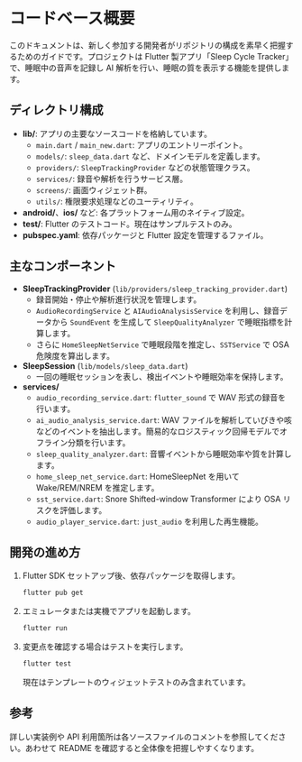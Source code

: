 # コードベース概要

このドキュメントは、新しく参加する開発者がリポジトリの構成を素早く把握するためのガイドです。プロジェクトは Flutter 製アプリ「Sleep Cycle Tracker」で、睡眠中の音声を記録し AI 解析を行い、睡眠の質を表示する機能を提供します。

## ディレクトリ構成

- **lib/**: アプリの主要なソースコードを格納しています。
  - `main.dart` / `main_new.dart`: アプリのエントリーポイント。
  - `models/`: `sleep_data.dart` など、ドメインモデルを定義します。
  - `providers/`: `SleepTrackingProvider` などの状態管理クラス。
  - `services/`: 録音や解析を行うサービス層。
  - `screens/`: 画面ウィジェット群。
  - `utils/`: 権限要求処理などのユーティリティ。
- **android/**、**ios/** など: 各プラットフォーム用のネイティブ設定。
- **test/**: Flutter のテストコード。現在はサンプルテストのみ。
- **pubspec.yaml**: 依存パッケージと Flutter 設定を管理するファイル。

## 主なコンポーネント

- **SleepTrackingProvider** (`lib/providers/sleep_tracking_provider.dart`)
  - 録音開始・停止や解析進行状況を管理します。
  - `AudioRecordingService` と `AIAudioAnalysisService` を利用し、録音データから `SoundEvent` を生成して `SleepQualityAnalyzer` で睡眠指標を計算します。
  - さらに `HomeSleepNetService` で睡眠段階を推定し、`SSTService` で OSA 危険度を算出します。
- **SleepSession** (`lib/models/sleep_data.dart`)
  - 一回の睡眠セッションを表し、検出イベントや睡眠効率を保持します。
- **services/**
  - `audio_recording_service.dart`: `flutter_sound` で WAV 形式の録音を行います。
  - `ai_audio_analysis_service.dart`: WAV ファイルを解析していびきや咳などのイベントを抽出します。簡易的なロジスティック回帰モデルでオフライン分類を行います。
  - `sleep_quality_analyzer.dart`: 音響イベントから睡眠効率や質を計算します。
  - `home_sleep_net_service.dart`: HomeSleepNet を用いて Wake/REM/NREM を推定します。
  - `sst_service.dart`: Snore Shifted-window Transformer により OSA リスクを評価します。
  - `audio_player_service.dart`: `just_audio` を利用した再生機能。

## 開発の進め方

1. Flutter SDK セットアップ後、依存パッケージを取得します。
   ```bash
   flutter pub get
   ```
2. エミュレータまたは実機でアプリを起動します。
   ```bash
   flutter run
   ```
3. 変更点を確認する場合はテストを実行します。
   ```bash
   flutter test
   ```
   現在はテンプレートのウィジェットテストのみ含まれています。

## 参考

詳しい実装例や API 利用箇所は各ソースファイルのコメントを参照してください。あわせて README を確認すると全体像を把握しやすくなります。
